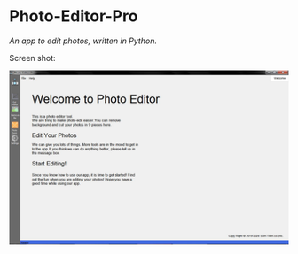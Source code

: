 # Photo-Editor-Pro
*An app to edit photos, written in Python.*

Screen shot:

![Front Page](https://github.com/Sam-prog677/Photo-Editor-Pro/blob/master/pictures/screen-shot/Start%20Page.JPG "Front Page")
